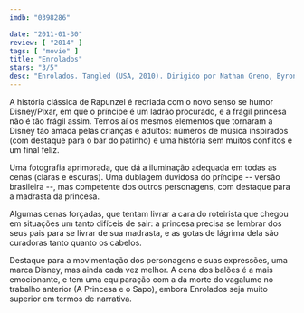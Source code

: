 ```yaml
---
imdb: "0398286"

date: "2011-01-30"
review: [ "2014" ]
tags: [ "movie" ]
title: "Enrolados"
stars: "3/5"
desc: "Enrolados. Tangled (USA, 2010). Dirigido por Nathan Greno, Byron Howard. Escrito por Dan Fogelman, Jacob Grimm, Wilhelm Grimm, Mark Kennedy, Dean Wellins. Com Mandy Moore, Zachary Levi, Donna Murphy, Ron Perlman, M.C. Gainey, Jeffrey Tambor, Brad Garrett, Paul F. Tompkins, Richard Kiel."
---
```

A história clássica de Rapunzel é recriada com o novo senso se humor Disney/Pixar, em que o príncipe é um ladrão procurado, e a frágil princesa não é tão frágil assim. Temos aí os mesmos elementos que tornaram a Disney tão amada pelas crianças e adultos: números de música inspirados (com destaque para o bar do patinho) e uma história sem muitos conflitos e um final feliz.

Uma fotografia aprimorada, que dá a iluminação adequada em todas as cenas (claras e escuras). Uma dublagem duvidosa do príncipe -- versão brasileira --, mas competente dos outros personagens, com destaque para a madrasta da princesa.

Algumas cenas forçadas, que tentam livrar a cara do roteirista que chegou em situações um tanto difíceis de sair: a princesa precisa se lembrar dos seus pais para se livrar de sua madrasta, e as gotas de lágrima dela são curadoras tanto quanto os cabelos.

Destaque para a movimentação dos personagens e suas expressões, uma marca Disney, mas ainda cada vez melhor. A cena dos balões é a mais emocionante, e tem uma equiparação com a da morte do vagalume no trabalho anterior (A Princesa e o Sapo), embora Enrolados seja muito superior em termos de narrativa.
